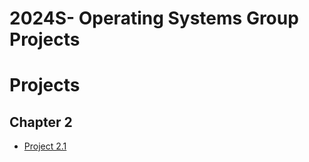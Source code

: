 # 2024S- Operating Systems Group Projects

# Projects

## Chapter 2
- [Project 2.1](https://github.com/Dragonfly911117/2024S-Operating-System/tree/Chapter-2-Project-1-Linux-Kernel-Modules)